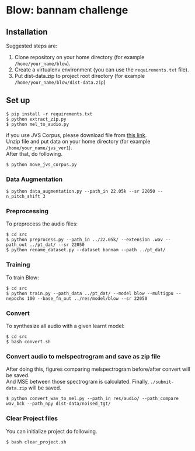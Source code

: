 # Blow: bannam challenge

## Installation

Suggested steps are:

1. Clone repository on your home directory (for example `/home/your_name/blow`).
1. Create a virtualenv environment (you can use the `requirements.txt` file).
1. Put dist-data.zip to project root directory (for example `/home/your_name/blow/dist-data.zip`)

## Set up
```
$ pip install -r requirements.txt
$ python extract_zip.py
$ python mel_to_audio.py
```  
if you use JVS Corpus, please download file from [this link](https://drive.google.com/open?id=19oAw8wWn3Y7z6CKChRdAyGOB9yupL_Xt).  
Unzip file and put data on your home directory (for example `/home/your_name/jvs_ver1`).  
After that, do following.
```
$ python move_jvs_corpus.py
```

### Data Augmentation
```
$ python data_augmentation.py --path_in 22.05k --sr 22050 --n_pitch_shift 3
```

### Preprocessing

To preprocess the audio files:
```
$ cd src
$ python preprocess.py --path_in ../22.05k/ --extension .wav --path_out ../pt_dat/ --sr 22050
$ python rename_dataset.py --dataset bannam --path ../pt_dat/
```

### Training

To train Blow:
```
$ cd src
$ python train.py --path_data ../pt_dat/ --model blow --multigpu --nepochs 100 --base_fn_out ../res/model/blow --sr 22050
```

### Convert 

To synthesize all audio with a given learnt model:
```
$ cd src
$ bash convert.sh
```

### Convert audio to melspectrogram and save as zip file

After doing this, figures comparing melspectrogram before/after convert will be saved.  
And MSE between those spectrogram is calculated. Finally, `./submit-data.zip` will be saved.  
```
$ python convert_wav_to_mel.py --path_in res/audio/ --path_compare wav_bck --path_npy dist-data/noised_tgt/
```

### Clear Project files

You can initialize project do following.
```
$ bash clear_project.sh
```

